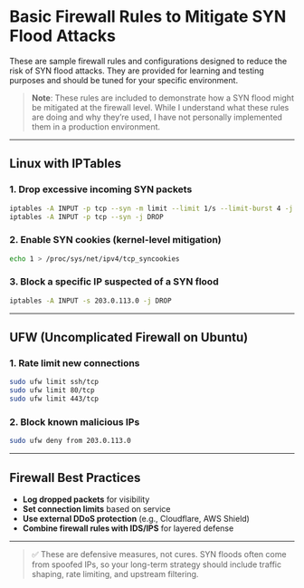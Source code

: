 # Basic Firewall Rules to Mitigate SYN Flood Attacks

These are sample firewall rules and configurations designed to reduce the risk of SYN flood attacks. They are provided for learning and testing purposes and should be tuned for your specific environment.

> **Note**: These rules are included to demonstrate how a SYN flood might be mitigated at the firewall level. While I understand what these rules are doing and why they’re used, I have not personally implemented them in a production environment.

---

##  Linux with IPTables

### 1. Drop excessive incoming SYN packets
```bash
iptables -A INPUT -p tcp --syn -m limit --limit 1/s --limit-burst 4 -j ACCEPT
iptables -A INPUT -p tcp --syn -j DROP
```

### 2. Enable SYN cookies (kernel-level mitigation)
```bash
echo 1 > /proc/sys/net/ipv4/tcp_syncookies
```

### 3. Block a specific IP suspected of a SYN flood
```bash
iptables -A INPUT -s 203.0.113.0 -j DROP
```

---

##  UFW (Uncomplicated Firewall on Ubuntu)

### 1. Rate limit new connections
```bash
sudo ufw limit ssh/tcp
sudo ufw limit 80/tcp
sudo ufw limit 443/tcp
```

### 2. Block known malicious IPs
```bash
sudo ufw deny from 203.0.113.0
```

---

##  Firewall Best Practices

- **Log dropped packets** for visibility  
- **Set connection limits** based on service  
- **Use external DDoS protection** (e.g., Cloudflare, AWS Shield)  
- **Combine firewall rules with IDS/IPS** for layered defense

---

> ✅ These are defensive measures, not cures. SYN floods often come from spoofed IPs, so your long-term strategy should include traffic shaping, rate limiting, and upstream filtering.


